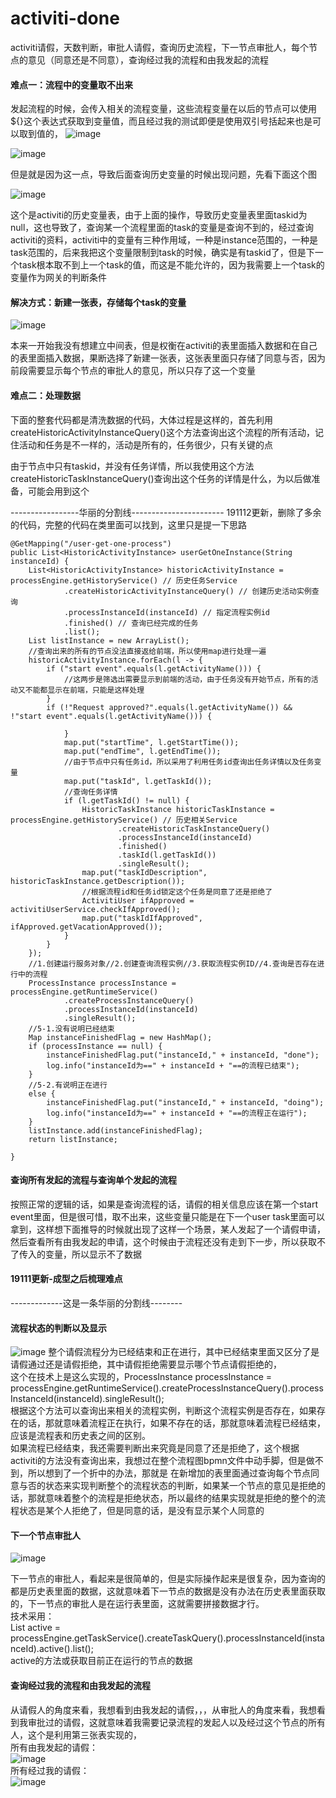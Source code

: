 # activiti-done
activiti请假，天数判断，审批人请假，查询历史流程，下一节点审批人，每个节点的意见（同意还是不同意），查询经过我的流程和由我发起的流程

#### 难点一：流程中的变量取不出来
发起流程的时候，会传入相关的流程变量，这些流程变量在以后的节点可以使用${}这个表达式获取到变量值，而且经过我的测试即便是使用双引号括起来也是可以取到值的，
![image](https://github.com/GitHub-se7en/activiti-done/blob/master/images/start-event.png)


![image](https://github.com/GitHub-se7en/activiti-done/blob/master/images/user-task.png)


但是就是因为这一点，导致后面查询历史变量的时候出现问题，先看下面这个图

![image](https://github.com/GitHub-se7en/activiti-done/blob/master/images/taskid-null.png)

这个是activiti的历史变量表，由于上面的操作，导致历史变量表里面taskid为null，这也导致了，查询某一个流程里面的task的变量是查询不到的，经过查询activiti的资料，activiti中的变量有三种作用域，一种是instance范围的，一种是task范围的，后来我把这个变量限制到task的时候，确实是有taskid了，但是下一个task根本取不到上一个task的值，而这是不能允许的，因为我需要上一个task的变量作为网关的判断条件

#### 解决方式：新建一张表，存储每个task的变量


![image](https://github.com/GitHub-se7en/activiti-done/blob/master/images/activiti-user.png)     

本来一开始我没有想建立中间表，但是权衡在activiti的表里面插入数据和在自己的表里面插入数据，果断选择了新建一张表，这张表里面只存储了同意与否，因为前段需要显示每个节点的审批人的意见，所以只存了这一个变量

#### 难点二：处理数据
下面的整套代码都是清洗数据的代码，大体过程是这样的，首先利用createHistoricActivityInstanceQuery()这个方法查询出这个流程的所有活动，记住活动和任务是不一样的，活动是所有的，任务很少，只有关键的点

由于节点中只有taskid，并没有任务详情，所以我使用这个方法createHistoricTaskInstanceQuery()查询出这个任务的详情是什么，为以后做准备，可能会用到这个    


-----------------华丽的分割线-----------------------
191112更新，删除了多余的代码，完整的代码在类里面可以找到，这里只是提一下思路

    @GetMapping("/user-get-one-process")
    public List<HistoricActivityInstance> userGetOneInstance(String instanceId) {
        List<HistoricActivityInstance> historicActivityInstance = processEngine.getHistoryService() // 历史任务Service
                .createHistoricActivityInstanceQuery() // 创建历史活动实例查询
                .processInstanceId(instanceId) // 指定流程实例id
                .finished() // 查询已经完成的任务
                .list();
        List listInstance = new ArrayList();
        //查询出来的所有的节点没法直接返给前端，所以使用map进行处理一遍
        historicActivityInstance.forEach(l -> {
            if ("start event".equals(l.getActivityName())) {
                //这两步是筛选出需要显示到前端的活动，由于任务没有开始节点，所有的活动又不能都显示在前端，只能是这样处理
            }
            if (!"Request approved?".equals(l.getActivityName()) && !"start event".equals(l.getActivityName())) {
                
                }
                map.put("startTime", l.getStartTime());
                map.put("endTime", l.getEndTime());
                //由于节点中只有任务id，所以采用了利用任务id查询出任务详情以及任务变量
                map.put("taskId", l.getTaskId());
                //查询任务详情
                if (l.getTaskId() != null) {
                    HistoricTaskInstance historicTaskInstance = processEngine.getHistoryService() // 历史相关Service
                            .createHistoricTaskInstanceQuery()
                            .processInstanceId(instanceId)
                            .finished()
                            .taskId(l.getTaskId())
                            .singleResult();
                    map.put("taskIdDescription", historicTaskInstance.getDescription());
                    //根据流程id和任务id锁定这个任务是同意了还是拒绝了
                    ActivitiUser ifApproved = activitiUserService.checkIfApproved();
                    map.put("taskIdIfApproved", ifApproved.getVacationApproved());
                }
            }
        });
        //1.创建运行服务对象//2.创建查询流程实例//3.获取流程实例ID//4.查询是否存在进行中的流程
        ProcessInstance processInstance = processEngine.getRuntimeService()
                .createProcessInstanceQuery()
                .processInstanceId(instanceId)
                .singleResult();
        //5-1.没有说明已经结束
        Map instanceFinishedFlag = new HashMap();
        if (processInstance == null) {
            instanceFinishedFlag.put("instanceId," + instanceId, "done");
            log.info("instanceId为==" + instanceId + "==的流程已结束");
        }
        //5-2.有说明正在进行
        else {
            instanceFinishedFlag.put("instanceId," + instanceId, "doing");
            log.info("instanceId为==" + instanceId + "==的流程正在运行");
        }
        listInstance.add(instanceFinishedFlag);
        return listInstance;

    }


#### 查询所有发起的流程与查询单个发起的流程

按照正常的逻辑的话，如果是查询流程的话，请假的相关信息应该在第一个start event里面，但是很可惜，取不出来，这些变量只能是在下一个user task里面可以拿到，这样想下面推导的时候就出现了这样一个场景，某人发起了一个请假申请，然后查看所有由我发起的申请，这个时候由于流程还没有走到下一步，所以获取不了传入的变量，所以显示不了数据


#### 19111更新-成型之后梳理难点

-------------这是一条华丽的分割线--------

#### 流程状态的判断以及显示    
![image](https://github.com/GitHub-se7en/activiti-done/blob/master/images/%E6%88%90%E5%9E%8B%E5%9B%BE.png)
整个请假流程分为已经结束和正在进行，其中已经结束里面又区分了是请假通过还是请假拒绝，其中请假拒绝需要显示哪个节点请假拒绝的，    
这个在技术上是这么实现的，ProcessInstance processInstance = processEngine.getRuntimeService().createProcessInstanceQuery().processInstanceId(instanceId).singleResult();       
根据这个方法可以查询出来相关的流程实例，判断这个流程实例是否存在，如果存在的话，那就意味着流程正在执行，如果不存在的话，那就意味着流程已经结束，应该是流程表和历史表之间的区别。    
如果流程已经结束，我还需要判断出来究竟是同意了还是拒绝了，这个根据activiti的方法没有查询出来，我想过在整个流程图bpmn文件中动手脚，但是做不到，所以想到了一个折中的办法，那就是 在新增加的表里面通过查询每个节点同意与否的状态来实现判断整个的流程状态的判断，如果某一个节点的意见是拒绝的话，那就意味着整个的流程是拒绝状态，所以最终的结果实现就是拒绝的整个的流程状态是某个人拒绝了，但是同意的话，是没有显示某个人同意的

#### 下一个节点审批人

![image](https://github.com/GitHub-se7en/activiti-done/blob/master/images/%E4%B8%8B%E4%B8%80%E8%8A%82%E7%82%B9%E5%AE%A1%E6%89%B9%E4%BA%BA.png) 

下一节点的审批人，看起来是很简单的，但是实际操作起来是很复杂，因为查询的都是历史表里面的数据，这就意味着下一节点的数据是没有办法在历史表里面获取的，下一节点的审批人是在运行表里面，这就需要拼接数据才行。    
技术采用：    
List<Task> active = processEngine.getTaskService().createTaskQuery().processInstanceId(instanceId).active().list();    
active的方法或获取目前正在运行的节点的数据


#### 查询经过我的流程和由我发起的流程

从请假人的角度来看，我想看到由我发起的请假，，，从审批人的角度来看，我想看到我审批过的请假，这就意味着我需要记录流程的发起人以及经过这个节点的所有人，这个是利用第三张表实现的，    
所有由我发起的请假：    
![image](https://github.com/GitHub-se7en/activiti-done/blob/master/images/%E7%94%B1%E6%88%91%E5%8F%91%E8%B5%B7%E7%9A%84%E8%AF%B7%E5%81%87%E6%B5%81%E7%A8%8B.png)     
所有经过我的请假：    
![image](https://github.com/GitHub-se7en/activiti-done/blob/master/images/%E7%BB%8F%E8%BF%87%E6%88%91%E7%9A%84%E8%AF%B7%E5%81%87%E6%B5%81%E7%A8%8B.png)









